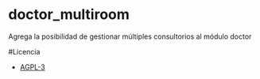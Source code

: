 # doctor_multiroom
Agrega la posibilidad de gestionar múltiples consultorios al módulo doctor

#Licencia
* [AGPL-3](http://www.gnu.org/licenses/agpl-3.0.html)
